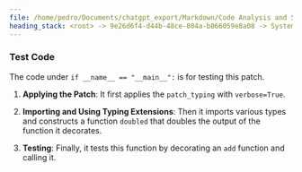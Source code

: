 ```yaml
---
file: /home/pedro/Documents/chatgpt_export/Markdown/Code Analysis and Suggestions.md
heading_stack: <root> -> 9e26d6f4-d44b-48ce-804a-b866059e8a08 -> System -> 2688ae0b-3d9e-45f7-8b73-a565f3fdc93f -> System -> aaa2bac3-68ad-45e4-a1fd-a350837ca8d1 -> User -> f831b866-ab70-403a-9851-255413e1dcc2 -> Assistant -> patch_typing Function -> Test Code
---
```

### Test Code

The code under `if __name__ == "__main__":` is for testing this patch.

1. **Applying the Patch**: It first applies the `patch_typing` with `verbose=True`.

2. **Importing and Using Typing Extensions**: Then it imports various types and constructs a function `doubled` that doubles the output of the function it decorates.

3. **Testing**: Finally, it tests this function by decorating an `add` function and calling it.

